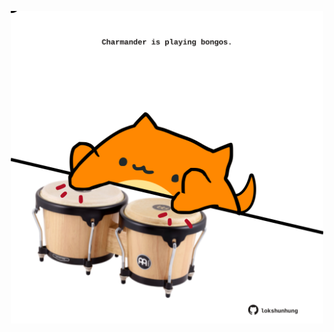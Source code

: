 <!-- built at 28/01/2021, 08:51:37 UTC -->
<p align="center">
  <img width="500" height="500" src="./ReadmeImage.svg">
</p>

